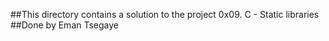 ##This directory contains a solution to the project 0x09. C - Static libraries
##Done by Eman Tsegaye
